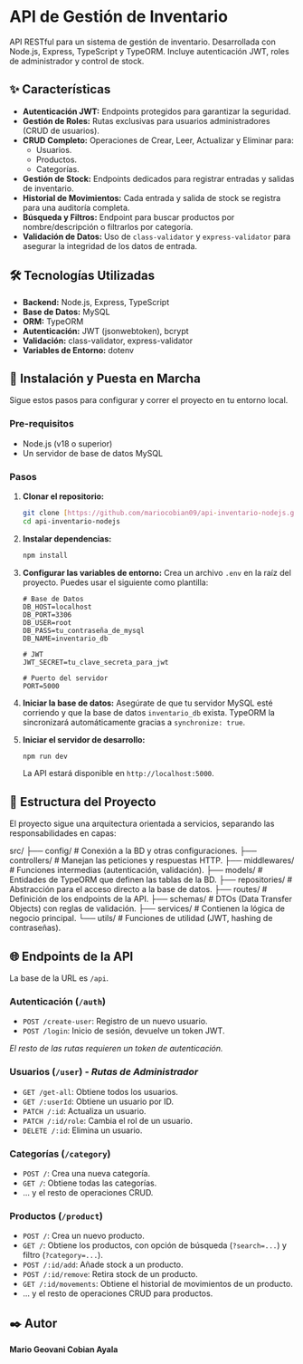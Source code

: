 # API de Gestión de Inventario

API RESTful para un sistema de gestión de inventario. Desarrollada con Node.js, Express, TypeScript y TypeORM. Incluye autenticación JWT, roles de administrador y control de stock.

## ✨ Características

* **Autenticación JWT:** Endpoints protegidos para garantizar la seguridad.
* **Gestión de Roles:** Rutas exclusivas para usuarios administradores (CRUD de usuarios).
* **CRUD Completo:** Operaciones de Crear, Leer, Actualizar y Eliminar para:
    * Usuarios.
    * Productos.
    * Categorías.
* **Gestión de Stock:** Endpoints dedicados para registrar entradas y salidas de inventario.
* **Historial de Movimientos:** Cada entrada y salida de stock se registra para una auditoría completa.
* **Búsqueda y Filtros:** Endpoint para buscar productos por nombre/descripción o filtrarlos por categoría.
* **Validación de Datos:** Uso de `class-validator` y `express-validator` para asegurar la integridad de los datos de entrada.

## 🛠️ Tecnologías Utilizadas

* **Backend:** Node.js, Express, TypeScript
* **Base de Datos:** MySQL
* **ORM:** TypeORM
* **Autenticación:** JWT (jsonwebtoken), bcrypt
* **Validación:** class-validator, express-validator
* **Variables de Entorno:** dotenv

## 🚀 Instalación y Puesta en Marcha

Sigue estos pasos para configurar y correr el proyecto en tu entorno local.

### **Pre-requisitos**

* Node.js (v18 o superior)
* Un servidor de base de datos MySQL

### **Pasos**

1.  **Clonar el repositorio:**
    ```bash
    git clone [https://github.com/mariocobian09/api-inventario-nodejs.git](https://github.com/mariocobian09/api-inventario-nodejs.git)
    cd api-inventario-nodejs
    ```

2.  **Instalar dependencias:**
    ```bash
    npm install
    ```

3.  **Configurar las variables de entorno:**
    Crea un archivo `.env` en la raíz del proyecto. Puedes usar el siguiente como plantilla:
    ```.env
    # Base de Datos
    DB_HOST=localhost
    DB_PORT=3306
    DB_USER=root
    DB_PASS=tu_contraseña_de_mysql
    DB_NAME=inventario_db

    # JWT
    JWT_SECRET=tu_clave_secreta_para_jwt

    # Puerto del servidor
    PORT=5000
    ```

4.  **Iniciar la base de datos:**
    Asegúrate de que tu servidor MySQL esté corriendo y que la base de datos `inventario_db` exista. TypeORM la sincronizará automáticamente gracias a `synchronize: true`.

5.  **Iniciar el servidor de desarrollo:**
    ```bash
    npm run dev
    ```
    La API estará disponible en `http://localhost:5000`.

## 📁 Estructura del Proyecto

El proyecto sigue una arquitectura orientada a servicios, separando las responsabilidades en capas:

src/
├── config/         # Conexión a la BD y otras configuraciones.
├── controllers/    # Manejan las peticiones y respuestas HTTP.
├── middlewares/    # Funciones intermedias (autenticación, validación).
├── models/         # Entidades de TypeORM que definen las tablas de la BD.
├── repositories/   # Abstracción para el acceso directo a la base de datos.
├── routes/         # Definición de los endpoints de la API.
├── schemas/        # DTOs (Data Transfer Objects) con reglas de validación.
├── services/       # Contienen la lógica de negocio principal.
└── utils/          # Funciones de utilidad (JWT, hashing de contraseñas).

## 🌐 Endpoints de la API

La base de la URL es `/api`.

### Autenticación (`/auth`)

* `POST /create-user`: Registro de un nuevo usuario.
* `POST /login`: Inicio de sesión, devuelve un token JWT.

_El resto de las rutas requieren un token de autenticación._

### Usuarios (`/user`) - *Rutas de Administrador*

* `GET /get-all`: Obtiene todos los usuarios.
* `GET /:userId`: Obtiene un usuario por ID.
* `PATCH /:id`: Actualiza un usuario.
* `PATCH /:id/role`: Cambia el rol de un usuario.
* `DELETE /:id`: Elimina un usuario.

### Categorías (`/category`)

* `POST /`: Crea una nueva categoría.
* `GET /`: Obtiene todas las categorías.
* ... y el resto de operaciones CRUD.

### Productos (`/product`)

* `POST /`: Crea un nuevo producto.
* `GET /`: Obtiene los productos, con opción de búsqueda (`?search=...`) y filtro (`?category=...`).
* `POST /:id/add`: Añade stock a un producto.
* `POST /:id/remove`: Retira stock de un producto.
* `GET /:id/movements`: Obtiene el historial de movimientos de un producto.
* ... y el resto de operaciones CRUD para productos.

## ✒️ Autor

**Mario Geovani Cobian Ayala**
